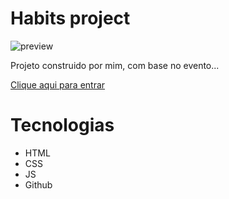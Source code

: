 # Habits project

![preview]()

Projeto construido por mim, com base no evento...

[Clique aqui para entrar](https://cout1n.github.io/CalendarioCopa/)

# Tecnologias

- HTML
- CSS
- JS
- Github 


